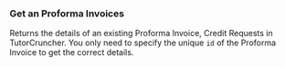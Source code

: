 ### Get an Proforma Invoices

Returns the details of an existing Proforma Invoice, Credit Requests in TutorCruncher. You only need to 
specify the unique `id` of the Proforma Invoice to get the correct details.
